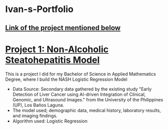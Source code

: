 # Ivan-s-Portfolio

## [Link of the project mentioned below](https://git-ivan-hub.github.io/Ivan-s-Portfolio/)

# [Project 1: Non-Alcoholic Steatohepatitis Model](https://github.com/git-ivan-hub/NASH-Model)

This is a project I did for my Bachelor of Science in Applied Mathematics Degree, where I build the NASH Logistic Regression Model

* Data Source: Secondary data gathered by the existing study "Early Detection of Liver Cancer using AI-driven Integration of Clinical, Genomic, and Ultrasound Images." from the University of the Philippines (UP), Los Baños Laguna.
* The model used; demographic data, medical history, laboratory results, and imaging findings.
* Algorithm used: Logistic Regression

